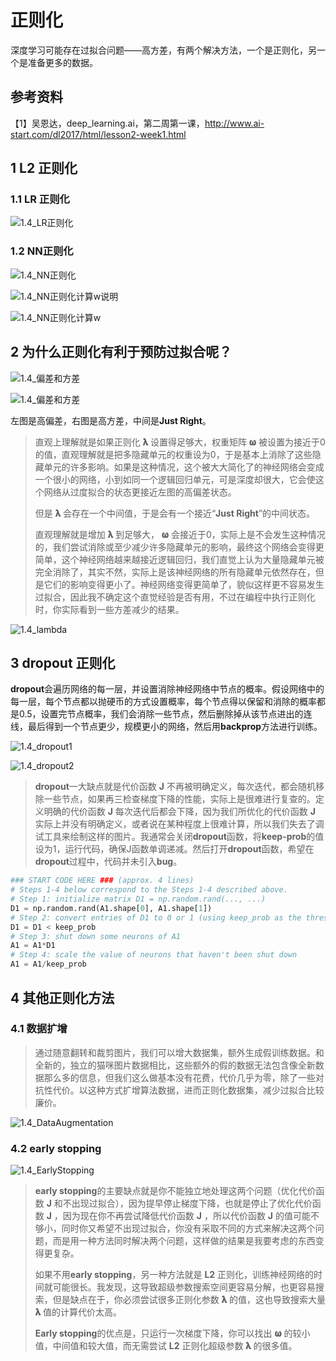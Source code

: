 # 正则化

深度学习可能存在过拟合问题——高方差，有两个解决方法，一个是正则化，另一个是准备更多的数据。



## 参考资料

【1】吴恩达，deep_learning.ai，第二周第一课，http://www.ai-start.com/dl2017/html/lesson2-week1.html



## 1 L2 正则化

### 1.1 LR 正则化

![1.4_LR正则化](./pic/1.4/1.4_LR正则化.png)

### 1.2 NN正则化

![1.4_NN正则化](./pic/1.4/1.4_NN正则化.png)

![1.4_NN正则化计算w说明](./pic/1.4/1.4_NN正则化计算w说明.png)

![1.4_NN正则化计算w](./pic/1.4/1.4_NN正则化计算w.png)




## 2 为什么正则化有利于预防过拟合呢？

![1.4_偏差和方差](./pic/1.4/1.4_偏差和方差1.png)

![1.4_偏差和方差](./pic/1.4/1.4_偏差和方差2.png)

左图是高偏差，右图是高方差，中间是**Just Right**。

> 直观上理解就是如果正则化 **𝛌** 设置得足够大，权重矩阵 **𝛚** 被设置为接近于0的值，直观理解就是把多隐藏单元的权重设为0，于是基本上消除了这些隐藏单元的许多影响。如果是这种情况，这个被大大简化了的神经网络会变成一个很小的网络，小到如同一个逻辑回归单元，可是深度却很大，它会使这个网络从过度拟合的状态更接近左图的高偏差状态。
>
> 但是 **𝛌** 会存在一个中间值，于是会有一个接近“**Just Right**”的中间状态。
>
> 直观理解就是增加 **𝛌** 到足够大， **𝛚** 会接近于0，实际上是不会发生这种情况的，我们尝试消除或至少减少许多隐藏单元的影响，最终这个网络会变得更简单，这个神经网络越来越接近逻辑回归，我们直觉上认为大量隐藏单元被完全消除了，其实不然，实际上是该神经网络的所有隐藏单元依然存在，但是它们的影响变得更小了。神经网络变得更简单了，貌似这样更不容易发生过拟合，因此我不确定这个直觉经验是否有用，不过在编程中执行正则化时，你实际看到一些方差减少的结果。

![1.4_lambda](./pic/1.4/1.4_lambda.png)



## 3 dropout 正则化

**dropout**会遍历网络的每一层，并设置消除神经网络中节点的概率。假设网络中的每一层，每个节点都以抛硬币的方式设置概率，每个节点得以保留和消除的概率都是0.5，设置完节点概率，我们会消除一些节点，然后删除掉从该节点进出的连线，最后得到一个节点更少，规模更小的网络，然后用**backprop**方法进行训练。

![1.4_dropout1](./pic/1.4/1.4_dropout1.png)

![1.4_dropout2](./pic/1.4/1.4_dropout2.png)

> **dropout**一大缺点就是代价函数 **J** 不再被明确定义，每次迭代，都会随机移除一些节点，如果再三检查梯度下降的性能，实际上是很难进行复查的。定义明确的代价函数 **J** 每次迭代后都会下降，因为我们所优化的代价函数 **J** 实际上并没有明确定义，或者说在某种程度上很难计算，所以我们失去了调试工具来绘制这样的图片。我通常会关闭**dropout**函数，将**keep-prob**的值设为1，运行代码，确保J函数单调递减。然后打开**dropout**函数，希望在**dropout**过程中，代码并未引入**bug**。

```python
### START CODE HERE ### (approx. 4 lines)         
# Steps 1-4 below correspond to the Steps 1-4 described above. 
# Step 1: initialize matrix D1 = np.random.rand(..., ...)
D1 = np.random.rand(A1.shape[0], A1.shape[1])     
# Step 2: convert entries of D1 to 0 or 1 (using keep_prob as the threshold)
D1 = D1 < keep_prob             
# Step 3: shut down some neurons of A1
A1 = A1*D1                                 
# Step 4: scale the value of neurons that haven't been shut down
A1 = A1/keep_prob                                 
```


## 4 其他正则化方法

### 4.1 数据扩增

> 通过随意翻转和裁剪图片，我们可以增大数据集，额外生成假训练数据。和全新的，独立的猫咪图片数据相比，这些额外的假的数据无法包含像全新数据那么多的信息，但我们这么做基本没有花费，代价几乎为零，除了一些对抗性代价。以这种方式扩增算法数据，进而正则化数据集，减少过拟合比较廉价。

![1.4_DataAugmentation](./pic/1.4/1.4_DataAugmentation.png)



### 4.2 early stopping

![1.4_EarlyStopping](./pic/1.4/1.4_EarlyStopping.png)

> **early stopping**的主要缺点就是你不能独立地处理这两个问题（优化代价函数 **J** 和不出现过拟合），因为提早停止梯度下降，也就是停止了优化代价函数 **J** ，因为现在你不再尝试降低代价函数 **J** ，所以代价函数 **J** 的值可能不够小，同时你又希望不出现过拟合，你没有采取不同的方式来解决这两个问题，而是用一种方法同时解决两个问题，这样做的结果是我要考虑的东西变得更复杂。
>
> 如果不用**early stopping**，另一种方法就是 **L2** 正则化，训练神经网络的时间就可能很长。我发现，这导致超级参数搜索空间更容易分解，也更容易搜索，但是缺点在于，你必须尝试很多正则化参数 **𝛌** 的值，这也导致搜索大量 **𝛌** 值的计算代价太高。
>
> **Early stopping**的优点是，只运行一次梯度下降，你可以找出 **𝛚** 的较小值，中间值和较大值，而无需尝试 **L2** 正则化超级参数 **𝛌** 的很多值。 
>

